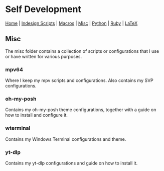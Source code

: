 # Self Development

[Home][README_self_development] | [Indesign Scripts][README_indesign_scripts] | [Macros][README_macros] | [Misc][README_misc] | [Python][README_python] | [Ruby][README_ruby] | [LaTeX][README_tex]

## Misc

The misc folder contains a collection of scripts or configurations that I use or have written for various purposes.

### mpv64

Where I keep my mpv scripts and configurations. Also contains my SVP configurations.

### oh-my-posh

Contains my oh-my-posh theme configurations, together with a guide on how to install and configure it.

### wterminal

Contains my Windows Terminal configurations and theme.

### yt-dlp

Contains my yt-dlp configurations and guide on how to install it.

<!-- URLS -->

[README_self_development]: ../README.md
[README_indesign_scripts]: ../indesign_scripts/README.md
[README_macros]: ../macros/README.md
[README_misc]: README.md
[README_python]: ../python/README.md
[README_ruby]: ../ruby/README.md
[README_tex]: ../tex/README.md

